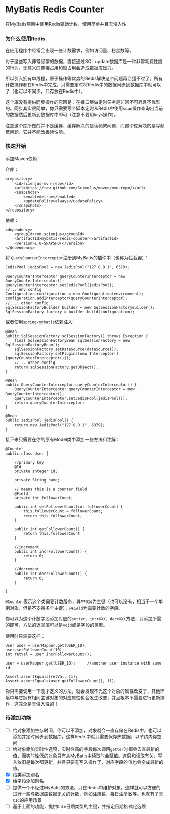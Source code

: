 # MyBatis Redis Counter

在MyBatis项目中使用Redis辅助计数，使用简单并且无侵入性

### 为什么使用Redis

在应用程序中经常会出现一些计数需求，例如访问量、粉丝数等。

对于这些写入非常频繁的数据，直接通过SQL update数据库是一种非常耗费性能的行为，无意义的连接占用和锁占用会造成数据库压力。

所以引入拥有单线程，原子操作等优势的Redis解决这个问题再合适不过了。所有计数操作都在Redis中完成，只需要定时将Redis中的数据同步到数据库中就可以了（也可以不同步，只存放在Redis中）。

这个库没有提供同步操作的原因是：在接口层做定时任务是非常不可靠且不优雅的。同步其实很简单，你只需要写个脚本定时从Redis中使用`scan`操作查询出当前的数据然后更新到数据库中即可（注意不要用`keys`操作）。

注意这个库所做的并不是缓存，缓存解决的是读频繁问题，而这个库解决的是写频繁问题，它并不能改善读性能。

### 快速开始

添加Maven依赖：

仓库：

```
<repository>
    <id>scienjus-mvn-repo</id>
    <url>https://raw.github.com/ScienJus/maven/mvn-repo/</url>
    <snapshots>
        <enabled>true</enabled>
        <updatePolicy>always</updatePolicy>
    </snapshots>
</repository>
```

依赖：

```
<dependency>
    <groupId>com.scienjus</groupId>
    <artifactId>mybatis-redis-counter</artifactId>
    <version>1.0-SNAPSHOT</version>
</dependency>
```

将 `QueryCounterInterceptor`注册到MyBatis的插件中（也称为拦截器）：

```
JedisPool jedisPool = new JedisPool("127.0.0.1", 6379);

QueryCounterInterceptor queryCounterInterceptor = new QueryCounterInterceptor();
queryCounterInterceptor.setJedisPool(jedisPool);     
//... env config   
Configuration configuration = new Configuration(environment);
configuration.addInterceptor(queryCounterInterceptor);
//...  other config
SqlSessionFactoryBuilder builder = new SqlSessionFactoryBuilder();
SqlSessionFactory factory = builder.build(configuration);
```

或者使用`spring-mybatis`依赖注入:

```
@Bean
public SqlSessionFactory sqlSessionFactory() throws Exception {
    final SqlSessionFactoryBean sqlSessionFactory = new SqlSessionFactoryBean();
    sqlSessionFactory.setDataSource(dataSource());
    sqlSessionFactory.setPlugins(new Interceptor[]{queryCounterInterceptor()});
    //... other config
    return sqlSessionFactory.getObject();
}

@Bean
public QueryCounterInterceptor queryCounterInterceptor() {
    QueryCounterInterceptor queryCounterInterceptor = new QueryCounterInterceptor();
    queryCounterInterceptor.setJedisPool(jedisPool());
    return queryCounterInterceptor;
}

@Bean
public JedisPool jedisPool() {
    return new JedisPool("127.0.0.1", 6379);
}
```

接下来只需要在你的原有Model类中添加一些方法和注解：

```
@Counter
public class User {

    //primary key
    @Id	
    private Integer id;

    private String name;

    // means this is a counter field
    @Field	
    private int followerCount;
    
    public int setFollowerCount(int followerCount) {
    	this.followerCount = followerCount;
    	return this.followerCount;
    }
    
    public int getFollowerCount() {
    	return this.followerCount
    }

	//increment
    public int incrFollowerCount() {
        return 0;
    }

	//decrement
    public int decrFollowerCount() {
        return 0;
    }

}
```

`@Counter`表示这个类需要计数服务，其中`@Id`为主键（也可以没有，相当于一个单例对象，但是不支持多个主键），`@Field`为需要计数的字段。

你可以为这个计数字段添加对应的`setter`、`incrXXX`、`decrXXX`方法，只添加所需的即可，方法的返回值可以是`void`或是字段的类型。

使用时只需要这样：

```
User user = userMapper.get(USER_ID);
user.setFollowerCount(10);
int retVal = user.incrFollowerCount();

user = userMapper.get(USER_ID);		//another user instance with same id

Assert.assertEquals(retVal, 11);
Assert.assertEquals(user.getFollowerCount(), 11);
```

你只需要调用一下刚才定义的方法，就会发现不光这个对象的属性改变了，其他环境中与它拥有相同主键对象的对应属性也会发生改变，并且根本不需要进行更新操作，这完全是无侵入性的！


### 待添加功能

- [ ] 给对象添加生存时间，你可以不添加，对象就会一直存储在Redis中。也可以添加并定时同步到数据库，这样Redis中就只需要保存热数据，以节约内存空间
- [ ] 给对象添加实时性选项，实时性高的字段每次调用`getter`时都会去查最新的值，而实时性低的对象只有从MyBatis中读取时会赋值。这只和读取有关，写入依旧是每次都更新，并且只要有写入操作了，对应字段的值也会变成最新的值。
- [x] 给类添加别名
- [x] 给字段添加别名
- [ ] 提供一个不经过MyBatis的方法，只在Redis中维护对象，这样就可以方便的进行一些与数据库数据无关的计数，例如注册数、每日注册数等。也就有了无`@Id`的应用场景
- [ ] 基于上面的功能，提供`Date`日期类型的主键，并指定日期格式化选项